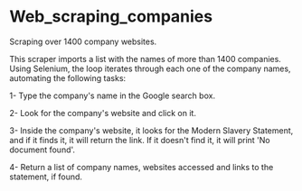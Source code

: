 # Web_scraping_companies
Scraping over 1400 company websites.

This scraper imports a list with the names of more than 1400 companies. Using Selenium, the loop iterates through each one of the company names, automating the following tasks: 

1- Type the company's name in the Google search box.

2- Look for the company's website and click on it. 

3- Inside the company's website, it looks for the Modern Slavery Statement, and if it finds it, it will return the link. If it doesn't find it, it will print 'No document found'.

4- Return a list of company names, websites accessed and links to the statement, if found.
